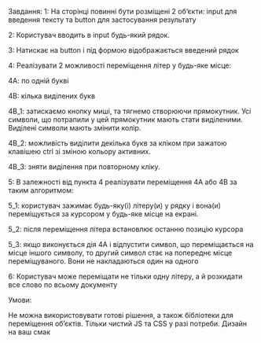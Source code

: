 
Завдання:
1: На сторінці повинні бути розміщені 2 об‘єкти: input для введення тексту та button для застосування результату

2: Користувач вводить в input будь-який рядок.

3: Натискає на button і під формою відображається введений рядок

4: Реалізувати 2 можливості переміщення літер у будь-яке місце:

4А: по одній букві

4B: кілька виділених букв

4В_1: затискаємо кнопку миші, та тягнемо створюючи прямокутник. Усі символи, що потрапили у цей прямокутник мають стати виділеними. Виділені символи мають змінити колір.

4В_2: можливість виділити декілька букв за кліком при зажатою клавішею ctrl зі зміною кольору активних.

4В_3: зняти виділення при повторному кліку.

5: В залежності від пункта 4 реалізувати переміщення 4A або 4B за таким алгоритмом:

5_1: користувач зажимає будь-яку(і) літеру(и) у рядку і вона(и) переміщується за курсором у будь-яке місце на екрані.

5_2: після переміщення літера встановлює останню позицію курсора

5_3: якщо виконується дія 4А і відпустити символ, що переміщається на місце іншого символу, то другий символ стає на попереднє місце переміщуваного. Вони не накладаються один на одного

6: Користувач може переміщати не тільки одну літеру, а й розкидати все слово по всьому документу

Умови:

Не можна використовувати готові рішення, а також бібліотеки для переміщення об’єктів. Тільки чистий JS та СSS у разі потреби. Дизайн на ваш смак
